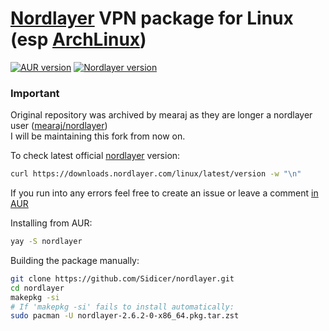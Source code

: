 # [Nordlayer](https://nordlayer.com) VPN package for Linux (esp [ArchLinux](https://archlinux.org/)) 
[![AUR version](https://img.shields.io/aur/version/nordlayer)](https://aur.archlinux.org/packages/nordlayer) [![Nordlayer version](https://img.shields.io/badge/nordlayer-2.6.2-green)](https://nordlayer.com/download/linux/)
### Important
Original repository was archived by mearaj as they are longer a nordlayer user ([mearaj/nordlayer](https://github.com/mearaj/nordlayer)) <br>
I will be maintaining this fork from now on.

To check latest official [nordlayer](https://nordlayer.com) version:
```sh
curl https://downloads.nordlayer.com/linux/latest/version -w "\n"
```
If you run into any errors feel free to create an issue or leave a comment [in AUR](https://aur.archlinux.org/packages/nordlayer)

Installing from AUR:
```sh
yay -S nordlayer
```

Building the package manually:
```sh
git clone https://github.com/Sidicer/nordlayer.git
cd nordlayer
makepkg -si
# If 'makepkg -si' fails to install automatically:
sudo pacman -U nordlayer-2.6.2-0-x86_64.pkg.tar.zst
```
